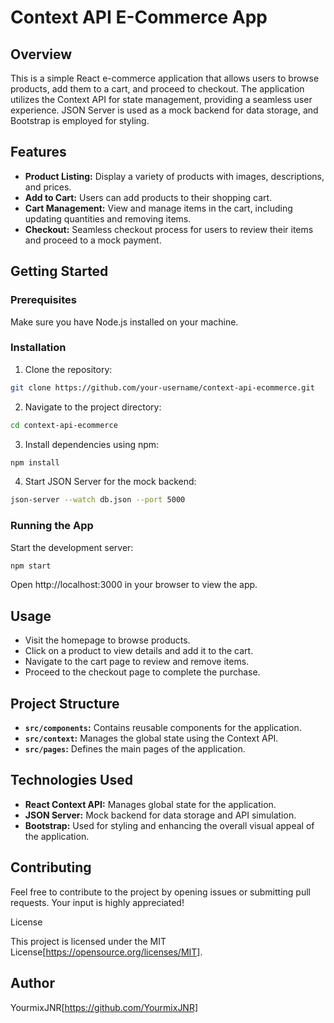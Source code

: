 # Context API E-Commerce App

## Overview

This is a simple React e-commerce application that allows users to browse products, add them to a cart, and proceed to checkout. The application utilizes the Context API for state management, providing a seamless user experience. JSON Server is used as a mock backend for data storage, and Bootstrap is employed for styling.

## Features

- **Product Listing:** Display a variety of products with images, descriptions, and prices.
- **Add to Cart:** Users can add products to their shopping cart.
- **Cart Management:** View and manage items in the cart, including updating quantities and removing items.
- **Checkout:** Seamless checkout process for users to review their items and proceed to a mock payment.

## Getting Started

### Prerequisites

Make sure you have Node.js installed on your machine.

### Installation

1. Clone the repository:
```bash
git clone https://github.com/your-username/context-api-ecommerce.git
```
2. Navigate to the project directory:
```bash
cd context-api-ecommerce
```
3. Install dependencies using npm:
```bash
npm install
```
4. Start JSON Server for the mock backend:
```bash
json-server --watch db.json --port 5000
```
### Running the App

Start the development server:
```bash
npm start
```
Open http://localhost:3000 in your browser to view the app.

## Usage

- Visit the homepage to browse products.
- Click on a product to view details and add it to the cart.
- Navigate to the cart page to review and remove items.
- Proceed to the checkout page to complete the purchase.

## Project Structure

- **`src/components`:** Contains reusable components for the application.
- **`src/context`:** Manages the global state using the Context API.
- **`src/pages`:** Defines the main pages of the application.

## Technologies Used

- **React Context API:** Manages global state for the application.
- **JSON Server:** Mock backend for data storage and API simulation.
- **Bootstrap:** Used for styling and enhancing the overall visual appeal of the application.

## Contributing

Feel free to contribute to the project by opening issues or submitting pull requests. Your input is highly appreciated!

License

This project is licensed under the MIT License[https://opensource.org/licenses/MIT].

## Author

YourmixJNR[https://github.com/YourmixJNR]


